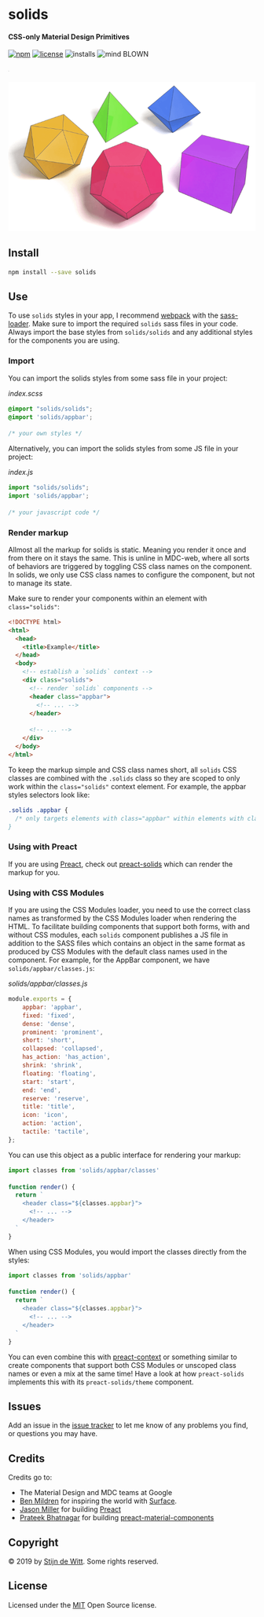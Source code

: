 # solids
#### CSS-only Material Design Primitives

[![npm](https://img.shields.io/npm/v/solids.svg)](https://npmjs.com/package/solids)
[![license](https://img.shields.io/npm/l/solids.svg)](https://creativecommons.org/licenses/by/4.0/)
![installs](https://img.shields.io/npm/dt/solids.svg)
![mind BLOWN](https://img.shields.io/badge/mind-BLOWN-ff69b4.svg)

<sup><sub><sup><sub>.</sub></sup></sub></sup>

![logo](solids.png)

## Install

```sh
npm install --save solids
```

## Use

To use `solids` styles in your app, I recommend [webpack](https://webpack.js.org/) with the [sass-loader](https://github.com/webpack-contrib/sass-loader). Make sure to import the required `solids` sass files in your code. Always import the base styles from `solids/solids` and any additional styles for the components you are
using.

### Import

You can import the solids styles from some sass file in your project:

*index.scss*
```css
@import "solids/solids";
@import 'solids/appbar';

/* your own styles */
```

Alternatively, you can import the solids styles from some JS file in your project:

*index.js*
```js
import "solids/solids";
import 'solids/appbar';

/* your javascript code */
```

### Render markup

Allmost all the markup for solids is static. Meaning you render it once and from there on it stays the same. This is unline in MDC-web, where all sorts of behaviors are triggered by toggling CSS class names on the component. In solids, we only use CSS class names to configure the component, but not to manage its state.

Make sure to render your components within an element with `class="solids"`:

```html
<!DOCTYPE html>
<html>
  <head>
    <title>Example</title>
  </head>
  <body>
    <!-- establish a `solids` context -->
    <div class="solids">
      <!-- render `solids` components -->
      <header class="appbar">
        <!-- ... -->
      </header>

      <!-- ... -->
    </div>
  </body>
</html>
```

To keep the markup simple and CSS class names short, all `solids` CSS classes are combined with the `.solids` class so they are scoped to only work within the `class="solids"` context element. For example, the appbar styles selectors look like:

```css
.solids .appbar {
  /* only targets elements with class="appbar" within elements with class="solids"
}
```

### Using with Preact
If you are using [Preact](https://preactjs.com), check out [preact-solids](https://npmjs.com/package/preact-solids) which can render the markup for you.

### Using with CSS Modules
If you are using the CSS Modules loader, you need to use the correct class names as transformed by the CSS Modules loader when rendering the HTML. To facilitate building components that support both forms, with and without CSS modules, each `solids` component publishes a JS file in addition to the SASS files which contains an object in the same format as produced by CSS Modules with the default class names used in the component. For example, for the AppBar component, we have `solids/appbar/classes.js`:

*solids/appbar/classes.js*
```js
module.exports = {
	appbar: 'appbar',
	fixed: 'fixed',
	dense: 'dense',
	prominent: 'prominent',
	short: 'short',
	collapsed: 'collapsed',
	has_action: 'has_action',
	shrink: 'shrink',
	floating: 'floating',
	start: 'start',
	end: 'end',
	reserve: 'reserve',
	title: 'title',
	icon: 'icon',
	action: 'action',
	tactile: 'tactile',
};
```

You can use this object as a public interface for rendering your markup:

```js
import classes from 'solids/appbar/classes'

function render() {
  return `
    <header class="${classes.appbar}">
      <!-- ... -->
    </header>
  `
}
```

When using CSS Modules, you would import the classes directly from the styles:

```js
import classes from 'solids/appbar'

function render() {
  return `
    <header class="${classes.appbar}">
      <!-- ... -->
    </header>
  `
}
```

You can even combine this with [preact-context](https://npmjs.com/package/preact-context) or something similar to create components that support both CSS Modules or unscoped class names or even a mix at the same time! Have a look at how `preact-solids` implements this with its `preact-solids/theme` component.


## Issues

Add an issue in the [issue tracker](https://github.com/download/solids/issues)
to let me know of any problems you find, or questions you may have.


## Credits

Credits go to:
* The Material Design and MDC teams at Google
* [Ben Mildren](https://github.com/mildrenben) for inspiring the world with [Surface](https://mildrenben.github.io/surface/).
* [Jason Miller](https://github.com/developit) for building [Preact](https://preactjs.com)
* [Prateek Bhatnagar](https://github.com/prateekbh) for building [preact-material-components](https://github.com/prateekbh/preact-material-components)


## Copyright

© 2019 by [Stijn de Witt](http://StijnDeWitt.com). Some rights reserved.


## License

Licensed under the [MIT](https://opensource.org/licenses/MIT) Open Source license.
